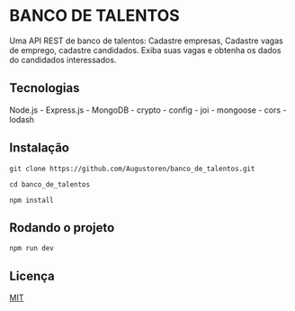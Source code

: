 # BANCO DE TALENTOS

Uma API REST de banco de talentos: Cadastre empresas, Cadastre vagas de emprego, cadastre candidados. Exiba suas vagas e obtenha os dados do candidados interessados.

## Tecnologias
Node.js - Express.js - MongoDB - crypto - config - joi - mongoose - cors - lodash
## Instalação
```
git clone https://github.com/Augustoren/banco_de_talentos.git
```
```
cd banco_de_talentos
```
```
npm install
```

## Rodando o projeto

```
npm run dev
```


## Licença
[MIT](https://choosealicense.com/licenses/mit/)
